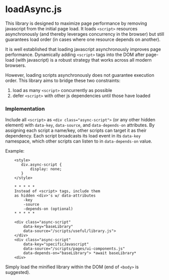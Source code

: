 # loadAsync.js

This library is designed to maximize page performance
by removing javascript from the initial page load. 
It loads `<script>` resources
asynchronously (and thereby leverages concurrency in the browser)
but still guarantees load order
(in cases where one resource depends on another).

It is well established that loading javascript asynchronously
improves page performance. Dynamically adding `<script>` tags
into the DOM after page-load (with javascript) is a robust
strategy that works across all modern browsers. 

However, loading scripts asynchronously does not guarantee
execution order. This library aims to bridge these two constraints:

1. load as many `<script>` concurrently as possible
2. defer `<script>` with other js dependencies until those have loaded

### Implementation
Include all `<script>` as `<div class="async-script">` (or any other
hidden element) with `data-key`, `data-source`, and `data-depends-on`
attributes. By assigning each script a name/key, other scripts can
target it as their dependency. Each script broadcasts its load event
in its `data-key` namespace, which other scripts can listen to
in `data-depends-on` value.

Example:
```
    <style>
       div.async-script {
           display: none;
       }
    </style>

    * * * * * 
    Instead of <script> tags, include them 
    as hidden <div>'s w/ data-attributes 
        -key
        -source
        -depends-on (optional)
    * * * * *
    
    <div class="async-script"
        data-key="baseLibrary"
        data-source="/scripts/useful/library.js">
    </div>
    <div class="async-script"
        data-key="specificJavascript"
        data-source="/scripts/pages/ui-components.js"
        data-depends-on="baseLibrary"> *await baseLibrary*
    <div>
```

Simply load the minified library within the DOM (end of `<body>`
is suggested).